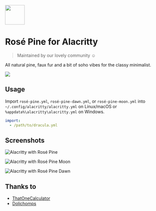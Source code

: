 <img src="https://github.com/rose-pine/rose-pine-theme/raw/main/assets/icon.png" width="64" />

# Rosé Pine for Alacritty

> Maintained by our lovely community ☺️

All natural pine, faux fur and a bit of soho vibes for the classy minimalist.

[![](https://img.shields.io/badge/Rosé%20Pine%20Theme-191724)](https://github.com/rose-pine/rose-pine-theme)

## Usage

Import `rosé-pine.yml`, `rosé-pine-dawn.yml`, or `rosé-pine-moon.yml` into `~/.config/alacritty/alacritty.yml` on Linux/macOS or `%appdata%\alacritty\alacritty.yml` on Windows.

```yaml
import:
  - /path/to/dracula.yml
```



## Screenshots

![Alacritty with Rosé Pine](https://i.imgur.com/ySxFMnZ.jpg)

![Alacritty with Rosé Pine Moon](https://i.imgur.com/7wF4XCj.jpg)

![Alacritty with Rosé Pine Dawn](https://i.imgur.com/FcL2kHa.jpg)

## Thanks to 

- [ThatOneCalculator](https://github.com/thatonecalculator)
- [Dolichomps](https://github.com/Dolichomps)

